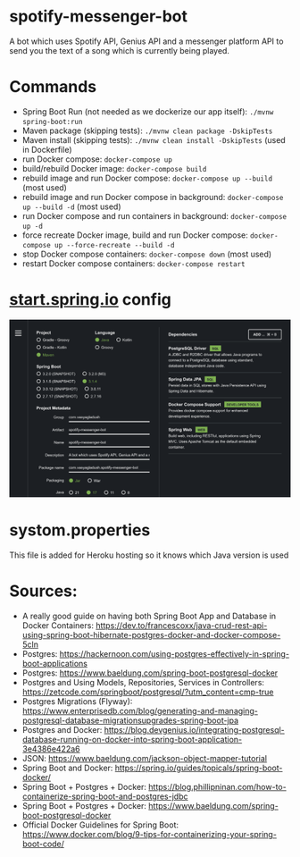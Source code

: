 # spotify-messenger-bot

A bot which uses Spotify API, Genius API and a messenger platform API to send you the text of a song which is currently being played.

# Commands

-   Spring Boot Run (not needed as we dockerize our app itself): `./mvnw spring-boot:run`
-   Maven package (skipping tests): `./mvnw clean package -DskipTests`
-   Maven install (skipping tests): `./mvnw clean install -DskipTests` (used in Dockerfile)
-   run Docker compose: `docker-compose up`
-   build/rebuild Docker image: `docker-compose build`
-   rebuild image and run Docker compose: `docker-compose up --build` (most used)
-   rebuild image and run Docker compose in background: `docker-compose up --build -d` (most used)
-   run Docker compose and run containers in background: `docker-compose up -d`
-   force recreate Docker image, build and run Docker compose: `docker-compose up --force-recreate --build -d`
-   stop Docker compose containers: `docker-compose down` (most used)
-   restart Docker compose containers: `docker-compose restart`

# [start.spring.io](https://start.spring.io) config

![Sprint Start Config](spring-start-config.png)

# systom.properties
This file is added for Heroku hosting so it knows which Java version is used 

# Sources:
-   A really good guide on having both Spring Boot App and Database in Docker Containers: https://dev.to/francescoxx/java-crud-rest-api-using-spring-boot-hibernate-postgres-docker-and-docker-compose-5cln
-   Postgres: https://hackernoon.com/using-postgres-effectively-in-spring-boot-applications
-   Postgres: https://www.baeldung.com/spring-boot-postgresql-docker
-   Postgres and Using Models, Repositories, Services in Controllers: https://zetcode.com/springboot/postgresql/?utm_content=cmp-true
-   Postgres Migrations (Flyway): https://www.enterprisedb.com/blog/generating-and-managing-postgresql-database-migrationsupgrades-spring-boot-jpa
-   Postgres and Docker: https://blog.devgenius.io/integrating-postgresql-database-running-on-docker-into-spring-boot-application-3e4386e422a6
-   JSON: https://www.baeldung.com/jackson-object-mapper-tutorial
-   Spring Boot and Docker: https://spring.io/guides/topicals/spring-boot-docker/
-   Spring Boot + Postgres + Docker: https://blog.phillipninan.com/how-to-containerize-spring-boot-and-postgres-jdbc
-   Spring Boot + Postgres + Docker: https://www.baeldung.com/spring-boot-postgresql-docker
-   Official Docker Guidelines for Spring Boot: https://www.docker.com/blog/9-tips-for-containerizing-your-spring-boot-code/
